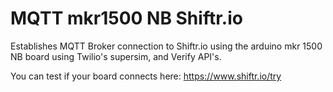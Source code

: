# MQTT mkr1500 NB Shiftr.io
 Establishes MQTT Broker connection to Shiftr.io using the arduino mkr 1500 NB board using Twilio's supersim, and Verify API's.

You can test if your board connects here:   https://www.shiftr.io/try
